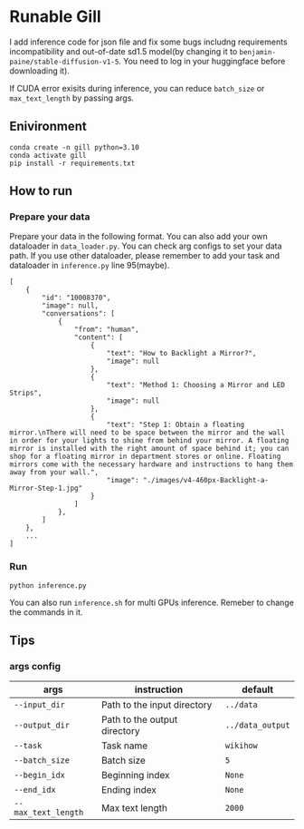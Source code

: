# Runable Gill

I add inference code for json file and fix some bugs includng requirements incompatibility and out-of-date sd1.5 model(by changing it to `benjamin-paine/stable-diffusion-v1-5`. You need to log in your huggingface before downloading it). 

If CUDA error exisits during inference, you can reduce `batch_size` or `max_text_length` by passing args.

## Enivironment
```
conda create -n gill python=3.10
conda activate gill
pip install -r requirements.txt
```

## How to run

### Prepare your data

Prepare your data in the following format. You can also add your own dataloader in `data_loader.py`.
You can check arg configs to set your data path.
If you use other dataloader, please remember to add your task and dataloader in `inference.py` line 95(maybe).
```
[
    {
        "id": "10008370",
        "image": null,
        "conversations": [
            {
                "from": "human",
                "content": [
                    {
                        "text": "How to Backlight a Mirror?",
                        "image": null
                    },
                    {
                        "text": "Method 1: Choosing a Mirror and LED Strips",
                        "image": null
                    },
                    {
                        "text": "Step 1: Obtain a floating mirror.\nThere will need to be space between the mirror and the wall in order for your lights to shine from behind your mirror. A floating mirror is installed with the right amount of space behind it; you can shop for a floating mirror in department stores or online. Floating mirrors come with the necessary hardware and instructions to hang them away from your wall.",
                        "image": "./images/v4-460px-Backlight-a-Mirror-Step-1.jpg"
                    }
                ]
            },
        ]
    },
    ...
]
```

### Run
```
python inference.py
```
You can also run `inference.sh` for multi GPUs inference. Remeber to change the commands in it.

## Tips

### args config
| args          | instruction                                    | default          |
|---------------|-----------------------------------------|-----------------|
| `--input_dir`  | Path to the input directory               | `../data`       |
| `--output_dir` | Path to the output directory             | `../data_output`|
| `--task`       | Task name                                 | `wikihow`       |
| `--batch_size` | Batch size                               | `5`             |
| `--begin_idx`            | Beginning index                          | `None`          |
| `--end_idx`              | Ending index                             | `None`          |
| `--max_text_length`   | Max text length   | `2000`    |
